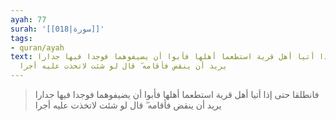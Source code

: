 ```yaml
---
ayah: 77
surah: '[[018|سورة]]'
tags:
- quran/ayah
text: فانطلقا حتى إذا أتيا أهل قرية استطعما أهلها فأبوا أن يضيفوهما فوجدا فيها جدارا
  يريد أن ينقض فأقامه ۖ قال لو شئت لاتخذت عليه أجرا
---
```

> فانطلقا حتى إذا أتيا أهل قرية استطعما أهلها فأبوا أن يضيفوهما فوجدا فيها جدارا يريد أن ينقض فأقامه ۖ قال لو شئت لاتخذت عليه أجرا
